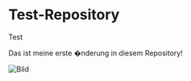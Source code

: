 # Test-Repository

Test 

Das ist meine erste �nderung in diesem Repository!

![Bild](https://camo.githubusercontent.com/84ed13314739aaa5712c2b672cf3cb7d77ea0677/68747470733a2f2f6c6166656265722e636f6d2f7065742d62697264732f77702d636f6e74656e742f75706c6f6164732f506172616b6565742d43617465676f72792d496d6167652d333030783330302e6a7067)